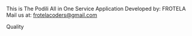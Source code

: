 This is The Podili All in One Service Application
Developed by: FROTELA
Mail us at: frotelacoders@gmail.com


Quality